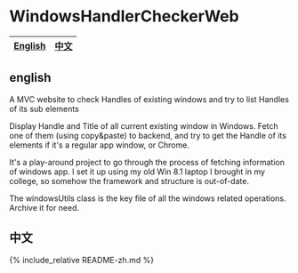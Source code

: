 # WindowsHandlerCheckerWeb

| [English](#english) | [中文](#中文) |
|---------------------|-----------------------|

## english
A MVC website to check Handles of existing windows and try to list Handles of its sub elements

Display Handle and Title of all current existing window in Windows. Fetch one of them (using copy&paste) to backend, and try to get the Handle of its elements if it's a regular app window, or Chrome.

It's a play-around project to go through the process of fetching information of windows app. I set it up using my old Win 8.1 laptop I brought in my college, so somehow the framework and structure is out-of-date.

The windowsUtils class is the key file of all the windows related operations. Archive it for need.

## 中文

{% include_relative README-zh.md %}
